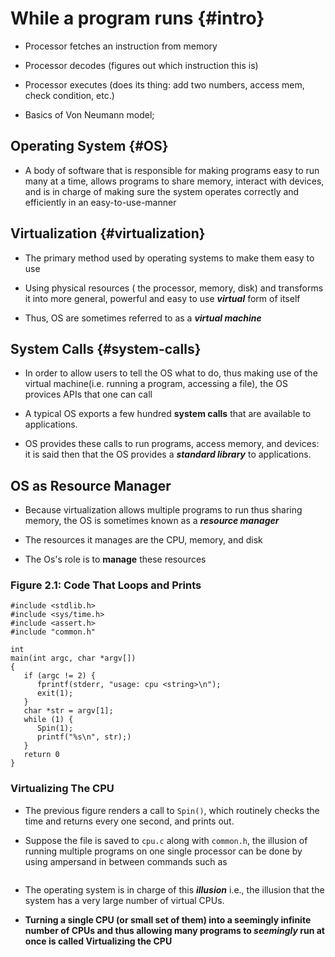 # While a program runs {#intro}

- Processor fetches an instruction from memory

- Processor decodes (figures out which instruction this is)

- Processor executes (does its thing: add two numbers, access mem, check condition, etc.)

- Basics of Von Neumann model;

## Operating System {#OS}

- A body of software that is responsible for making programs easy to run many at a time, allows programs to share memory, interact with devices, and is in charge of making sure the system operates correctly and efficiently in an easy-to-use-manner  

## Virtualization {#virtualization}

- The primary method used by operating systems to make them easy to use

- Using physical resources ( the processor, memory, disk) and transforms it into more general, powerful and easy to use **_virtual_** form of itself  

- Thus, OS are sometimes referred to as a **_virtual machine_**

## System Calls {#system-calls}

- In order to allow users to tell the OS what to do, thus making use of the virtual machine(i.e. running a program, accessing a file),
the OS provices APIs that one can call

- A typical OS exports a few hundred **system calls** that are available to applications.

- OS provides these calls to run programs, access memory, and devices: it is said then that the OS provides a **_standard library_** to applications.

## OS as Resource Manager

- Because virtualization allows multiple programs to run thus sharing memory, the OS is sometimes known as a **_resource manager_** 

- The resources it manages are the CPU, memory, and disk

- The Os's role is to **manage** these resources

### Figure 2.1: Code That Loops and Prints

```#include <stdio.h>
#include <stdlib.h>
#include <sys/time.h>
#include <assert.h>
#include "common.h"

int
main(int argc, char *argv[])
{
   if (argc != 2) {
      fprintf(stderr, "usage: cpu <string>\n");
      exit(1);
   }
   char *str = argv[1];
   while (1) {
      Spin(1);
      printf("%s\n", str);)
   }
   return 0
}
```

### Virtualizing The CPU

- The previous figure renders a call to `Spin()`, which routinely checks the time and returns every one second, and prints out.

- Suppose the file is saved to `cpu.c` along with `common.h`, the illusion of running multiple programs on one single processor can be done by using ampersand in between commands such as

```prompt> ./cpu A & ./cpu B & ./cpu C
```

- The operating system is in charge of this **_illusion_** i.e., the illusion that the system has a very large number of virtual CPUs.

- __Turning a single CPU (or small set of them) into a seemingly infinite number of CPUs and thus allowing many programs to **_seemingly_** run at once is called Virtualizing the CPU__
